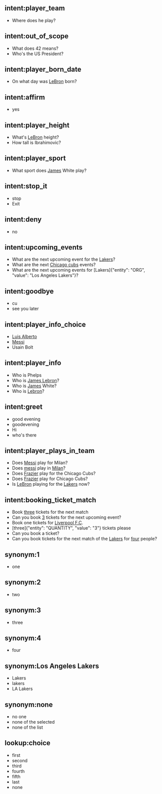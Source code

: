 ## intent:player_team
- Where does he play?

## intent:out_of_scope
- What does 42 means?
- Who's the US President?

## intent:player_born_date
- On what day was [LeBron](PERSON) born?

## intent:affirm
- yes

## intent:player_height
- What's [LeBron](PERSON) height?
- How tall is Ibrahimovic?

## intent:player_sport
- What sport does [James](PERSON) White play?

## intent:stop_it
- stop
- Exit

## intent:deny
- no

## intent:upcoming_events
- What are the next upcoming event for the [Lakers](ORG)?
- What are the next [Chicago cubs](ORG) events?
- What are the next upcoming events for [Lakers]{"entity": "ORG", "value": "Los Angeles Lakers"}?

## intent:goodbye
- cu
- see you later

## intent:player_info_choice
- [Luis Alberto](PERSON)
- [Messi](PERSON)
- Usain Bolt

## intent:player_info
- Who is Phelps
- Who is [James Lebron](PERSON)?
- Who is [James](PERSON) White?
- Who is [Lebron](PERSON)?

## intent:greet
- good evening
- goodevening
- Hi
- who's there

## intent:player_plays_in_team
- Does [Messi](PERSON) play for Milan?
- Does [messi](PERSON) play in [Milan](ORG)?
- Does [Frazier](PERSON) play for the Chicago Cubs?
- Does [Frazier](PERSON) play for Chicago Cubs?
- Is [LeBron](PERSON) playing for the [Lakers](ORG) now?

## intent:booking_ticket_match
- Book [three](QUANTITY) tickets for the next match
- Can you book [3](QUANTITY) tickets for the next upcoming event?
- Book one tickets for [Liverpool F.C](ORG).
- [three]{"entity": "QUANTITY", "value": "3"} tickets please
- Can you book a ticket?
- Can you book tickets for the next match of the [Lakers](ORG) for [four](QUANTITY) people?

## synonym:1
- one

## synonym:2
- two

## synonym:3
- three

## synonym:4
- four

## synonym:Los Angeles Lakers
- Lakers
- lakers
- LA Lakers

## synonym:none
- no one
- none of the selected
- none of the list

## lookup:choice
- first
- second
- third
- fourth
- fifth
- last
- none
